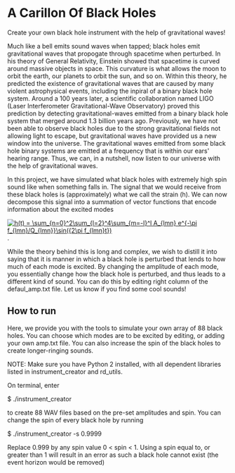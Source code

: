 # A Carillon Of Black Holes
Create your own black hole instrument with the help of gravitational waves! 

Much like a bell emits sound waves when tapped; black holes emit gravitational waves that propogate through spacetime when perturbed. In his theory of General Relativity, Einstein showed that spacetime is curved around massive objects in space. This curvature is what allows the moon to orbit the earth, our planets to orbit the sun, and so on. Within this theory, he predicted the existence of gravitational waves that are caused by many violent astrophysical events, including the inpiral of a binary black hole system. Around a 100 years later, a scientific collaboration named LIGO (Laser Interferometer Gravitational-Wave Observatory) proved this prediction by detecting gravitational-waves emitted from a binary black hole system that merged around 1.3 billion years ago. Previously, we have not been able to observe black holes due to the strong gravitational fields not allowing light to escape, but gravitational waves have provided us a new window into the universe. The gravitational waves emitted from some black hole binary systems are emitted at a frequency that is within our ears' hearing range. Thus, we can, in a nutshell, now listen to our universe with the help of gravitational waves.

In this project, we have simulated what black holes with extremely high spin sound like when something falls in. The signal that we would receive from these black holes is (approximately) what we call the strain (h). We can now decompose this signal into a summation of vector functions that encode information about the excited modes

<a href="http://www.codecogs.com/eqnedit.php?latex=h(t)&space;=&space;\sum_{n=0}^2\sum_{l=2}^4\sum_{m=-l}^l&space;A_{lmn}&space;e^{-\pi&space;f_{lmn}/Q_{lmn}}\sin({2\pi&space;f_{lmn}t})" target="_blank"><img src="http://latex.codecogs.com/gif.latex?h(t)&space;=&space;\sum_{n=0}^2\sum_{l=2}^4\sum_{m=-l}^l&space;A_{lmn}&space;e^{-\pi&space;f_{lmn}/Q_{lmn}}\sin({2\pi&space;f_{lmn}t})" title="h(t) = \sum_{n=0}^2\sum_{l=2}^4\sum_{m=-l}^l A_{lmn} e^{-\pi f_{lmn}/Q_{lmn}}\sin({2\pi f_{lmn}t})" /></a>.

While the theory behind this is long and complex, we wish to distill it into saying that it is manner in which a black hole is perturbed that lends to how much of each mode is excited. By changing the amplitude of each mode, you essentially change how the black hole is perturbed, and thus leads to a different kind of sound. You can do this by editing right column of the defaul_amp.txt file. Let us know if you find some cool sounds!

## How to run

Here, we provide you with the tools to simulate your own array of 88 black holes. You can choose which modes are to be excited by editing, or adding your own amp.txt file. You can also increase the spin of the black holes to create longer-ringing sounds.

NOTE: Make sure you have Python 2 installed, with all dependent libraries listed in instrument_creator and rd_utils. 

On terminal, enter

$ ./instrument_creator 

to create 88 WAV files based on the pre-set amplitudes and spin. You can change the spin of every black hole by running

$ ./instrument_creator -s 0.9999

Replace 0.999 by any spin value 0 < spin < 1. Using a spin equal to, or greater than 1 will result in an error as such a black hole cannot exist (the event horizon would be removed)
